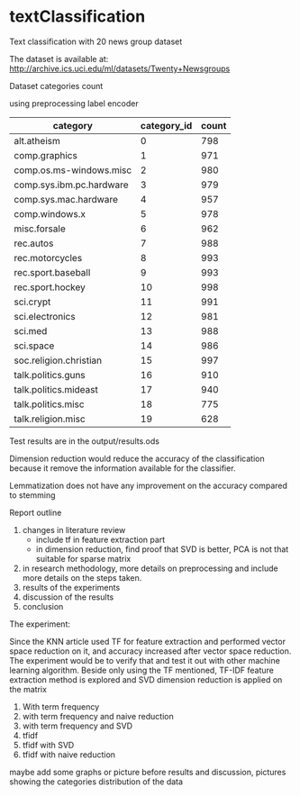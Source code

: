 # textClassification
Text classification with 20 news group dataset

The dataset is available at: http://archive.ics.uci.edu/ml/datasets/Twenty+Newsgroups

Dataset categories count

using preprocessing label encoder

|category                 |category_id   |count|
|-------------------------|--------------|-----|  
|alt.atheism              |0             |798  |
|comp.graphics            |1             |971  |
|comp.os.ms-windows.misc  |2             |980  |
|comp.sys.ibm.pc.hardware |3             |979  |
|comp.sys.mac.hardware    |4             |957  |
|comp.windows.x           |5             |978  |
|misc.forsale             |6             |962  |
|rec.autos                |7             |988  |
|rec.motorcycles          |8             |993  |
|rec.sport.baseball       |9             |993  |
|rec.sport.hockey         |10            |998  |
|sci.crypt                |11            |991  |
|sci.electronics          |12            |981  |
|sci.med                  |13            |988  |
|sci.space                |14            |986  |
|soc.religion.christian   |15            |997  |
|talk.politics.guns       |16            |910  |
|talk.politics.mideast    |17            |940  |
|talk.politics.misc       |18            |775  |
|talk.religion.misc       |19            |628  |


Test results are in the output/results.ods

Dimension reduction would reduce the accuracy of the classification because it remove
the information available for the classifier.

Lemmatization does not have any improvement on the accuracy compared to stemming

Report outline
1. changes in literature review
    - include tf in feature extraction part
    - in dimension reduction, find proof that SVD is better, PCA is not that suitable for sparse matrix
2. in research methodology, more details on preprocessing and include more details on the
   steps taken.
3. results of the experiments
4. discussion of the results
5. conclusion

The experiment:

Since the KNN article used TF for feature extraction and performed vector space reduction on it, and
accuracy increased after vector space reduction. The experiment would be to verify that and test it out
with other machine learning algorithm. 
Beside only using the TF mentioned, TF-IDF feature extraction method is explored and
SVD dimension reduction is applied on the matrix
1. With term frequency
2. with term frequency and naive reduction
3. with term frequency and SVD
4. tfidf
5. tfidf with SVD
6. tfidf with naive reduction

maybe add some graphs or picture before results and discussion,
pictures showing the categories distribution of the data
 